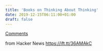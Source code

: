 ```yaml
---
title: 'Books on Thinking About Thinking'
date: 2019-12-15T06:11:00+01:00
draft: false
---
```


[Comments](https://news.ycombinator.com/item?id=21794425)  
  
from Hacker News https://ift.tt/36AMAkC